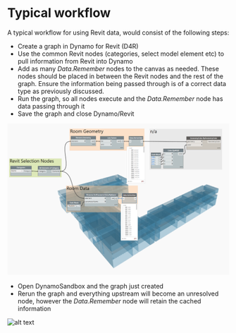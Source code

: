 # Typical workflow

A typical workflow for using Revit data, would consist of the following steps:

* Create a graph in Dynamo for Revit (D4R)
* Use the common Revit nodes (categories, select model element etc) to pull information from Revit into Dynamo
* Add as many *Data.Remember* nodes to the canvas as needed. These nodes should be placed in between the Revit nodes and the rest of the graph. Ensure the information being passed through is of a correct data type as previously discussed. 
* Run the graph, so all nodes execute and the *Data.Remember* node has data passing through it
* Save the graph and close Dynamo/Revit

![alt text](images/6-02_revit_dynamo.png)

* Open DynamoSandbox and the graph just created
* Rerun the graph and everything upstream will become an unresolved node, however the *Data.Remember* node will retain the cached information

![alt text](images/6-02_sandbox_dynamo.png)

